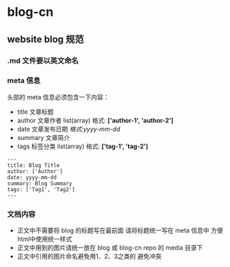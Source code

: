# blog-cn

## website blog 规范

### .md 文件要以英文命名

### meta 信息

头部的 meta 信息必须包含一下内容：

- title 文章标题
- author 文章作者 list(array) 格式: **['author-1', 'author-2']**
- date 文章发布日期 *格式:yyyy-mm-dd*
- summary 文章简介
- tags 标签分类 list(array) 格式: **['tag-1', 'tag-2']**

```
---
title: Blog Title
author: ['Author']
date: yyyy-mm-dd
summary: Blog Summary
tags: ['Tag1', 'Tag2']
---
```

### 文档内容

- 正文中不需要将 blog 的标题写在最前面 请将标题统一写在 meta 信息中 方便html中使用统一样式
- 正文中用到的图片请统一放在 blog 或 blog-cn repo 的 media 目录下
- 正文中引用的图片命名避免用1、2、3之类的 避免冲突
